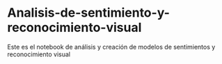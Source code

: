 # Analisis-de-sentimiento-y-reconocimiento-visual
Este es el notebook de análisis y creación de modelos de sentimientos y reconocimiento visual

